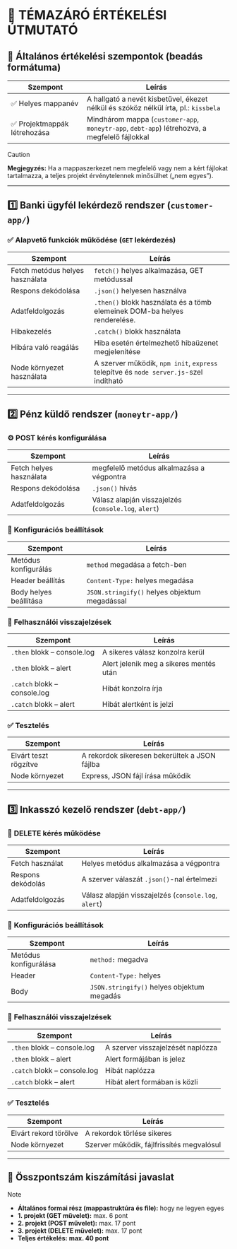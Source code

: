 # 🌱 **TÉMAZÁRÓ ÉRTÉKELÉSI ÚTMUTATÓ**

## 🔖 Általános értékelési szempontok (beadás formátuma)

| Szempont | Leírás |
|----------|--------|
| ✅ Helyes mappanév | A hallgató a nevét kisbetűvel, ékezet nélkül és szóköz nélkül írta, pl.: `kissbela` | 
| ✅ Projektmappák létrehozása | Mindhárom mappa (`customer-app`, `moneytr-app`, `debt-app`) létrehozva, a megfelelő fájlokkal |

> [!CAUTION]
> **Megjegyzés:** Ha a mappaszerkezet nem megfelelő vagy nem a kért fájlokat tartalmazza, a teljes projekt érvénytelennek minősülhet („nem egyes”).

---

## 1️⃣ **Banki ügyfél lekérdező rendszer** (`customer-app/`)

### ✅ **Alapvető funkciók működése (`GET` lekérdezés)**

| Szempont | Leírás |
|----------|--------|
| Fetch metódus helyes használata | `fetch()` helyes alkalmazása, GET metódussal |
| Respons dekódolása | `.json()` helyesen használva |
| Adatfeldolgozás | `.then()` blokk használata és a tömb elemeinek DOM-ba helyes renderelése. |
| Hibakezelés | `.catch()` blokk használata |
| Hibára való reagálás | Hiba esetén értelmezhető hibaüzenet megjelenítése |
| Node környezet használata | A szerver működik, `npm init`, `express` telepítve és `node server.js`-szel indítható |

---

## 2️⃣ **Pénz küldő rendszer** (`moneytr-app/`)

### ⚙️ **POST kérés konfigurálása**

| Szempont | Leírás |
|----------|--------|
| Fetch helyes használata | megfelelő metódus alkalmazása a végpontra |
| Respons dekódolása | `.json()` hívás |
| Adatfeldolgozás | Válasz alapján visszajelzés (`console.log`, `alert`) |


### 🧾 **Konfigurációs beállítások**

| Szempont | Leírás |
|----------|--------|
| Metódus konfigurálás | `method` megadása a fetch-ben |
| Header beállítás | `Content-Type:` helyes megadása |
| Body helyes beállítása | `JSON.stringify()`  helyes objektum megadással |

### 💬 **Felhasználói visszajelzések**

| Szempont | Leírás |
|----------|--------|
| `.then` blokk – console.log | A sikeres válasz konzolra kerül |
| `.then` blokk – alert | Alert jelenik meg a sikeres mentés után |
| `.catch` blokk – console.log | Hibát konzolra írja |
| `.catch` blokk – alert | Hibát alertként is jelzi |

### ✅ **Tesztelés**

| Szempont | Leírás |
|----------|--------|
| Elvárt teszt rögzítve | A rekordok sikeresen bekerültek a JSON fájlba |
| Node környezet | Express, JSON fájl írása működik |

---

## 3️⃣ **Inkasszó kezelő rendszer** (`debt-app/`)

### 🔄 **DELETE kérés működése**

| Szempont | Leírás |
|----------|--------|
| Fetch használat | Helyes metódus alkalmazása a végpontra |
| Respons dekódolás | A szerver válaszát `.json()`-nal értelmezi |
| Adatfeldolgozás | Válasz alapján visszajelzés (`console.log`, `alert`) |

### 🧾 **Konfigurációs beállítások**

| Szempont | Leírás |
|----------|--------|
| Metódus konfigurálása | `method:` megadva |
| Header | `Content-Type:` helyes |
| Body | `JSON.stringify()` helyes objektum megadás |

### 💬 **Felhasználói visszajelzések**

| Szempont | Leírás |
|----------|--------|
| `.then` blokk – console.log | A szerver visszajelzését naplózza |
| `.then` blokk – alert | Alert formájában is jelez |
| `.catch` blokk – console.log | Hibát naplózza |
| `.catch` blokk – alert | Hibát alert formában is közli |

### ✅ **Tesztelés**

| Szempont | Leírás |
|----------|--------|
| Elvárt rekord törölve | A rekordok törlése sikeres |
| Node környezet | Szerver működik, fájlfrissítés megvalósul |

---


## 🎯 **Összpontszám kiszámítási javaslat**

> [!NOTE]
> - **Általános formai rész (mappastruktúra és file):** hogy ne legyen egyes
> - **1. projekt (GET művelet):** max. 6 pont
> - **2. projekt (POST művelet):** max. 17 pont
> - **3. projekt (DELETE művelet):** max. 17 pont
> - **Teljes értékelés:** **max. 40 pont**
